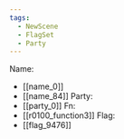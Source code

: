 ```yaml
---
tags:
  - NewScene
  - FlagSet
  - Party
---
```

Name:
- [[name_0]]
- [[name_84]]
Party:
- [[party_0]]
Fn:
- [[r0100_function3]]
Flag:
- [[flag_9476]]
